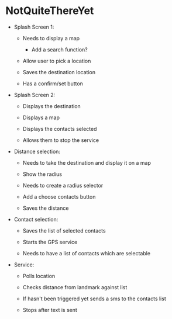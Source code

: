 # NotQuiteThereYet

* Splash Screen 1:

    - Needs to display a map
	  
    	- Add a search function?
		  
    - Allow user to pick a location
	  
    - Saves the destination location
	  
    - Has a confirm/set button
	  
	
* Splash Screen 2:

    - Displays the destination
	
    - Displays a map
	  
    - Displays the contacts selected
	  
    - Allows them to stop the service
	  

* Distance selection:

    - Needs to take the destination and display it on a map
	  
    - Show the radius
		
    - Needs to create a radius selector
	  
    - Add a choose contacts button
	  
    - Saves the distance
	  

* Contact selection:

    - Saves the list of selected contacts
	  
    - Starts the GPS service
	  
    - Needs to have a list of contacts which are selectable
    
* Service:

    - Polls location
    
    - Checks distance from landmark against list
    
    - If hasn't been triggered yet sends a sms to the contacts list
    
    - Stops after text is sent
	  

